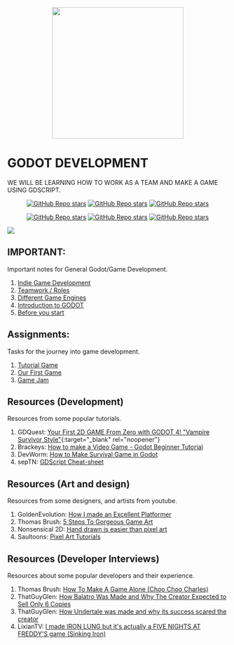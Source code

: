 <div align="center">
    <img src="https://upload.wikimedia.org/wikipedia/commons/5/5a/Godot_logo.svg" width="300"> <br>
</div>

# GODOT DEVELOPMENT

WE WILL BE LEARNING HOW TO WORK AS A TEAM AND MAKE A GAME USING GDSCRIPT.

<div style="margin:0; padding:0;" align="center">

[![GitHub Repo stars](https://img.shields.io/badge/-PAGE-3d8fcc)](https://godotengine.org/)
[![GitHub Repo stars](https://img.shields.io/badge/-SOCIAL-282828)](https://twitter.com/godotengine)
[![GitHub Repo stars](https://img.shields.io/badge/-SUPPORT-f96854)](https://fund.godotengine.org/)

[![GitHub Repo stars](https://img.shields.io/badge/-YOUTUBE-FF0000)](https://www.youtube.com/@GodotEngineOfficial)
[![GitHub Repo stars](https://img.shields.io/badge/-DOCS-9e9e9e)](https://docs.godotengine.org/en/stable/)
[![GitHub Repo stars](https://img.shields.io/badge/-FEATURES-ffcd00)](https://godotengine.org/features/)

</div>

![](https://i.imgur.com/waxVImv.png)

## IMPORTANT:
Important notes for General Godot/Game Development.

1. [Indie Game Development](important/1.%20indie%20game%20development/README.md)
2. [Teamwork / Roles](important/2.%20team/README.md)
3. [Different Game Engines](important/3.%20game%20engines/README.md)
4. [Introduction to GODOT](important/4.%20intro%20to%20godot/README.md)
5. [Before you start](important/5.%20before%20you%20start/README.md)

## Assignments:
Tasks for the journey into game development.

1. [Tutorial Game](assignments/1.%20farming%20game%20tutorial/README.md)
2. [Our First Game](assignments/2.%20our%20first%20game/README.md)
3. [Game Jam](assignments/3.%20game%20jam/README.md)

## Resources (Development)
Resources from some popular tutorials.

1. GDQuest: [Your First 2D GAME From Zero with GODOT 4! "Vampire Survivor Style"](https://youtu.be/GwCiGixlqiU?feature=shared){:target="_blank" rel="noopener"}
2. Brackeys: [How to make a Video Game - Godot Beginner Tutorial](https://youtu.be/LOhfqjmasi0?si=wk811GE89WUV9M1x)
3. DevWorm: [How to Make Survival Game in Godot](https://youtube.com/playlist?list=PL3cGrGHvkwn2NOT1LSwf5d2XZmlc5Bjsn&feature=shared)
4. sepTN: [GDScript Cheat-sheet](https://dev.to/godot/gdscript-cheatsheet-5ghe)

## Resources (Art and design)
Resources from some designers, and artists from youtube.
1. GoldenEvolution: [How I made an Excellent Platformer](https://youtu.be/Oet5jqoX14E?feature=shared)
2. Thomas Brush: [5 Steps To Gorgeous Game Art](https://youtu.be/gTZT8GE5928?feature=shared)
3. Nonsensical 2D: [Hand drawn is easier than pixel art](https://youtu.be/LMmZnCsE6HM?feature=shared)
4. Saultoons: [Pixel Art Tutorials](https://youtube.com/playlist?list=PLp99DFIAFv-xM8l6Uzmg83yvGRu6jMfid&si=fLGCSqWQZ8eKRpZM)

## Resources (Developer Interviews)
Resources about some popular developers and their experience.
1. Thomas Brush: [How To Make A Game Alone (Choo Choo Charles)](https://youtu.be/8wYTDjQxxa8?feature=shared)
2. ThatGuyGlen: [How Balatro Was Made and Why The Creator Expected to Sell Only 6 Copies](https://youtu.be/g86eP48WN78?si=Lg3KPeMVVI5KYx0v)
3. ThatGuyGlen: [How Undertale was made and why its success scared the creator](https://youtu.be/NIIx3gmLdpA?si=M_YehdW8ZQ-L0aYX)
4. LixianTV: [I made IRON LUNG but it's actually a FIVE NIGHTS AT FREDDY'S game (Sinking Iron)](https://youtu.be/DNWogVCyuV0?si=Wh_nQXs9spknIcwh)

